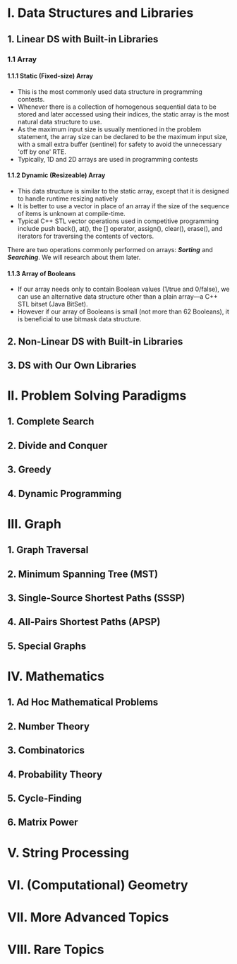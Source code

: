 # I. Data Structures and Libraries
## 1. Linear DS with Built-in Libraries
### 1.1 Array
#### 1.1.1 Static (Fixed-size) Array
* This is the most commonly used data structure in programming contests. <br>
* Whenever there is a collection of homogenous sequential data to be stored and later accessed using their indices, the static array is the most natural data structure to use. <br>
* As the maximum input size is usually mentioned in the problem statement, the array size can be declared to be the maximum input size, with a small extra buffer (sentinel) for safety to avoid the unnecessary 'off by one' RTE. <br>
* Typically, 1D and 2D arrays are used in programming contests <br>
#### 1.1.2 Dynamic (Resizeable) Array
* This data structure is similar to the static array, except that it is designed to handle runtime resizing natively <br>
* It is better to use a vector in place of an array if the size of the sequence of items is unknown at compile-time. <br>
* Typical C++ STL vector operations used in competitive programming include push back(), at(), the [] operator, assign(), clear(), erase(), and iterators for traversing the contents of vectors. <br>

There are two operations commonly performed on arrays: **_Sorting_** and **_Searching_**. We will research about them later. <br>
#### 1.1.3 Array of Booleans
* If our array needs only to contain Boolean values (1/true and 0/false), we can use an alternative data structure other than a plain array—a C++ STL bitset (Java BitSet). <br>
* However if our array of Booleans is small (not more than 62 Booleans), it is beneficial to use bitmask data structure. <br>

## 2. Non-Linear DS with Built-in Libraries
## 3. DS with Our Own Libraries

# II. Problem Solving Paradigms
## 1. Complete Search
## 2. Divide and Conquer
## 3. Greedy
## 4. Dynamic Programming

# III. Graph
## 1. Graph Traversal
## 2. Minimum Spanning Tree (MST)
## 3. Single-Source Shortest Paths (SSSP)
## 4. All-Pairs Shortest Paths (APSP)
## 5. Special Graphs

# IV. Mathematics
## 1. Ad Hoc Mathematical Problems
## 2. Number Theory
## 3. Combinatorics
## 4. Probability Theory
## 5. Cycle-Finding
## 6. Matrix Power

# V. String Processing

# VI. (Computational) Geometry

# VII. More Advanced Topics

# VIII. Rare Topics
